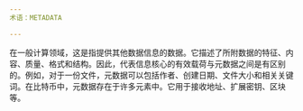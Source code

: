 ```yaml
---
术语：METADATA

---
```

在一般计算领域，这是指提供其他数据信息的数据。它描述了所附数据的特征、内容、质量、格式和结构。因此，代表信息核心的有效载荷与元数据之间是有区别的。例如，对于一份文件，元数据可以包括作者、创建日期、文件大小和相关关键词。在比特币中，元数据存在于许多元素中。它用于接收地址、扩展密钥、区块等。